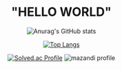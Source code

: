 


<div align=center><h1> "HELLO WORLD" </h1></div>

<div align=center>

![Anurag's GitHub stats](https://github-readme-stats.vercel.app/api?username=sjz1&show_icons=true&theme=dracula)

[![Top Langs](https://github-readme-stats.vercel.app/api/top-langs/?username=sjz1&layout=compact&theme=dracula)](https://github.com/sjz1)

[![Solved.ac Profile](http://mazassumnida.wtf/api/v2/generate_badge?boj=tmdwhd619)](https://solved.ac/tmdwhd619/)
![mazandi profile](http://mazandi.herokuapp.com/api?handle=tmdwhd619&theme=dark)




 
